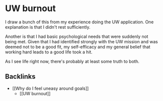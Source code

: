 # UW burnout
I draw a bunch of this from my experience doing the UW application. One explanation is that I didn't rest sufficiently.

Another is that I had basic psychological needs that were suddenly not being met. Given that I had identified strongly with the UW mission and was deemed not to be a good fit, my self-efficacy and my general belief that working hard leads to a good life took a hit.

As I see life right now, there's probably at least some truth to both.

## Backlinks
* [[Why do I feel uneasy around goals]]
	* [[UW burnout]]

<!-- {BearID:B336DF46-868D-4FC3-8A33-8BE311BAE504-1567-000005C311086E4A} -->
